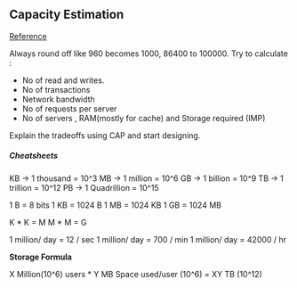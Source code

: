 ## Capacity Estimation

[Reference](https://www.youtube.com/watch?v=WZjSFNPS9Lo)

Always round off like 960 becomes 1000, 86400 to 100000. 
Try to calculate :
- No of read and writes. 
- No of transactions 
- Network bandwidth 
- No of requests per server 
- No of servers , RAM(mostly for cache) and Storage required  (IMP)

Explain the tradeoffs using CAP and start designing. 

##### Cheatsheets

KB -> 1 thousand = 10^3
MB -> 1 million = 10^6
GB -> 1 billion = 10^9
TB -> 1 trillion = 10^12
PB -> 1 Quadrillion = 10^15

1 B = 8 bits
1 KB = 1024 B
1 MB = 1024 KB
1 GB = 1024 MB

 K * K = M
 M * M = G 

1 million/ day = 12 / sec
1 million/ day = 700 / min
1 million/ day = 42000 / hr

**Storage Formula**

X Million(10^6) users * Y MB Space used/user (10^6) = XY TB (10^12)

